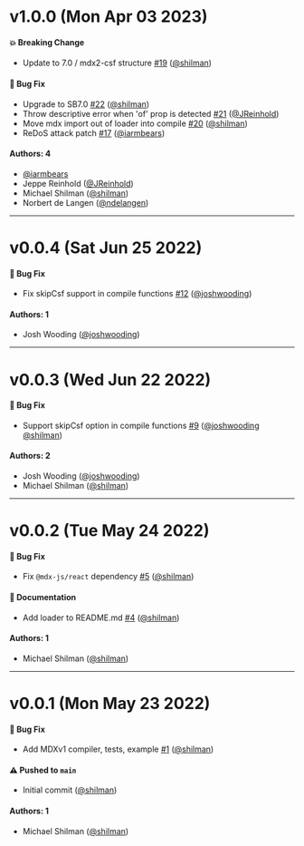 # v1.0.0 (Mon Apr 03 2023)

#### 💥 Breaking Change

- Update to 7.0 / mdx2-csf structure [#19](https://github.com/storybookjs/mdx1-csf/pull/19) ([@shilman](https://github.com/shilman))

#### 🐛 Bug Fix

- Upgrade to SB7.0 [#22](https://github.com/storybookjs/mdx1-csf/pull/22) ([@shilman](https://github.com/shilman))
- Throw descriptive error when 'of' prop is detected [#21](https://github.com/storybookjs/mdx1-csf/pull/21) ([@JReinhold](https://github.com/JReinhold))
- Move mdx import out of loader into compile [#20](https://github.com/storybookjs/mdx1-csf/pull/20) ([@shilman](https://github.com/shilman))
- ReDoS attack patch [#17](https://github.com/storybookjs/mdx1-csf/pull/17) ([@iarmbears](https://github.com/iarmbears))

#### Authors: 4

- [@iarmbears](https://github.com/iarmbears)
- Jeppe Reinhold ([@JReinhold](https://github.com/JReinhold))
- Michael Shilman ([@shilman](https://github.com/shilman))
- Norbert de Langen ([@ndelangen](https://github.com/ndelangen))

---

# v0.0.4 (Sat Jun 25 2022)

#### 🐛 Bug Fix

- Fix skipCsf support in compile functions [#12](https://github.com/storybookjs/mdx1-csf/pull/12) ([@joshwooding](https://github.com/joshwooding))

#### Authors: 1

- Josh Wooding ([@joshwooding](https://github.com/joshwooding))

---

# v0.0.3 (Wed Jun 22 2022)

#### 🐛 Bug Fix

- Support skipCsf option in compile functions [#9](https://github.com/storybookjs/mdx1-csf/pull/9) ([@joshwooding](https://github.com/joshwooding) [@shilman](https://github.com/shilman))

#### Authors: 2

- Josh Wooding ([@joshwooding](https://github.com/joshwooding))
- Michael Shilman ([@shilman](https://github.com/shilman))

---

# v0.0.2 (Tue May 24 2022)

#### 🐛 Bug Fix

- Fix `@mdx-js/react` dependency [#5](https://github.com/storybookjs/mdx1-csf/pull/5) ([@shilman](https://github.com/shilman))

#### 📝 Documentation

- Add loader to README.md [#4](https://github.com/storybookjs/mdx1-csf/pull/4) ([@shilman](https://github.com/shilman))

#### Authors: 1

- Michael Shilman ([@shilman](https://github.com/shilman))

---

# v0.0.1 (Mon May 23 2022)

#### 🐛 Bug Fix

- Add MDXv1 compiler, tests, example [#1](https://github.com/storybookjs/mdx1-csf/pull/1) ([@shilman](https://github.com/shilman))

#### ⚠️ Pushed to `main`

- Initial commit ([@shilman](https://github.com/shilman))

#### Authors: 1

- Michael Shilman ([@shilman](https://github.com/shilman))
